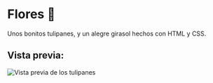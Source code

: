 
# Flores 💙

Unos bonitos tulipanes, y un alegre girasol hechos con HTML y CSS.
## Vista previa:

![Vista previa de los tulipanes](https://github.com/ELSAYA89/Tulipanes-/blob/main/Tulipanes.png?raw=true)
